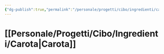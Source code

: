 ```yaml
---
{"dg-publish":true,"permalink":"/personale/progetti/cibo/ingredienti/carota/"}
---
```


# [[Personale/Progetti/Cibo/Ingredienti/Carota\|Carota]]

